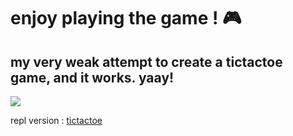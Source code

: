 #  enjoy playing the game ! :video_game:
<h2><b>my very weak attempt to create a tictactoe game, and it works. yaay!</b></h2>
<img src="https://github.com/ghozt777/images/blob/8fd5a063fc129496b8327377b90b9d513a736cef/voldemortmeme.gif">
<p>repl version : <a href="https://replit.com/@ghozt777/tictactoe?v=1">tictactoe</a></p>
